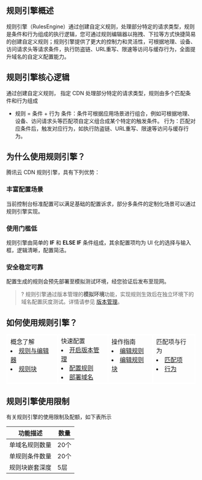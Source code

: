 ## 规则引擎概述
规则引擎（RulesEngine）通过创建自定义规则，处理部分特定的请求类型，规则是条件和行为组成的执行逻辑，您可通过规则编辑器以拖拽、下拉等方式快捷简易的创建自定义规则；规则引擎提供了更大的控制力和灵活性，可根据地理、设备、访问请求头等请求条件，执行防盗链、URL重写、限速等访问与缓存行为，全面提升域名的自定义配置能力。

## 规则引擎核心逻辑
通过创建自定义规则， 指定 CDN 处理部分特定的请求类型，规则由多个匹配条件和行为组成

- 规则 = 条件 + 行为
条件：条件可根据应用场景进行组合，例如可根据地理、设备、访问请求头等匹配项自定义组合成某个特定的触发条件。
行为：匹配对应条件后，触发对应行为，如执行防盗链、URL重写、限速等访问与缓存行为。

## 为什么使用规则引擎？
腾讯云 CDN 规则引擎，具有下列优势：

### 丰富配置场景
当前控制台标准配置可以满足基础的配置诉求，部分多条件的定制化场景可以通过规则引擎实现。

### 使用门槛低
规则引擎由简单的 **IF** 和 **ELSE IF** 条件组成，其余配置项均为 UI 化的选择与输入框，逻辑清晰，配置简洁。

### 安全稳定可靠
配置生成的规则会预先部署至模拟测试环境，经您验证后发布至现网。

>? 规则引擎通过版本管理的**模拟环境**功能，实现规则生效后在独立环境下的域名配置灰度测试。详情请参见 [版本管理](https://cloud.tencent.com/document/product/228/55507)。

## 如何使用规则引擎？

<table >
<tbody><tr>
<td style="border-style: solid;border-color: white;">概念了解<li> <a href="https://cloud.tencent.com/document/product/228/74434">规则与编辑器</a><li> <a href="	https://cloud.tencent.com/document/product/228/74435">规则块</a><br>　</td>
<td style="border-style: solid;border-color: white;">
快速配置<li> <a href="	https://cloud.tencent.com/document/product/228/74436">开启版本管理</a><li> <a href="	https://cloud.tencent.com/document/product/228/74437">配置规则</a><li><a href="	https://cloud.tencent.com/document/product/228/74438"> 部署域名</a></td>
<td style="border-style: solid;border-color: white;">操作指南<li> <a href="	https://cloud.tencent.com/document/product/228/74439">编辑规则</a><li><a href="	https://cloud.tencent.com/document/product/228/74444"> 编辑规则块</a><br>　</td>
<td style="border-style: solid;border-color: white;">匹配项与行为<li><a href="	https://cloud.tencent.com/document/product/228/74445">匹配项</a><li><a href="	https://cloud.tencent.com/document/product/228/74446">行为</a><br>　</td>
</tr>
</tbody></table>


## 规则引擎使用限制
有关规则引擎的使用限制及配额，如下表所示

| 功能描述       | 数量 |
| -------------- | ---- |
| 单域名规则数量 | 20个 |
| 单规则条件数量 | 20个 |
| 规则块嵌套深度 | 5层  |
